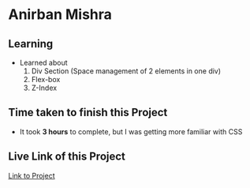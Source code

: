 # Anirban Mishra

## Learning

- Learned about 
    1. Div Section (Space management of 2 elements in one div)
    2. Flex-box
    3. Z-Index
    
## Time taken to finish this Project

- It took **3 hours** to complete, but I was getting more familiar with CSS

## Live Link of this Project
[Link to Project](https://jsb-p-7.netlify.app)




